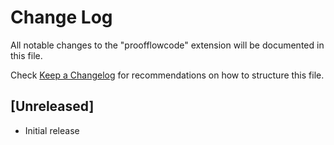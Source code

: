 # Change Log

All notable changes to the "proofflowcode" extension will be documented in this file.

Check [Keep a Changelog](http://keepachangelog.com/) for recommendations on how to structure this file.

## [Unreleased]

- Initial release